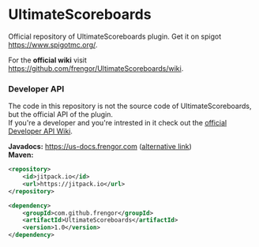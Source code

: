 # UltimateScoreboards

Official repository of UltimateScoreboards plugin. Get it on spigot <https://www.spigotmc.org/>.

For the **official wiki** visit <https://github.com/frengor/UltimateScoreboards/wiki>.

### Developer API

The code in this repository is not the source code of UltimateScoreboards, but the official API of the plugin.  
If you're a developer and you're intrested in it check out the [official Developer API Wiki](https://github.com/frengor/UltimateScoreboards/wiki/Developer-API).

**Javadocs:** <https://us-docs.frengor.com> ([alternative link](https://frengor.github.io/UltimateScoreboardsAPI/))  
**Maven:**
```xml
<repository>
    <id>jitpack.io</id>
    <url>https://jitpack.io</url>
</repository>
```
```xml
<dependency>
    <groupId>com.github.frengor</groupId>
    <artifactId>UltimateScoreboards</artifactId>
    <version>1.0</version>
</dependency>
```
